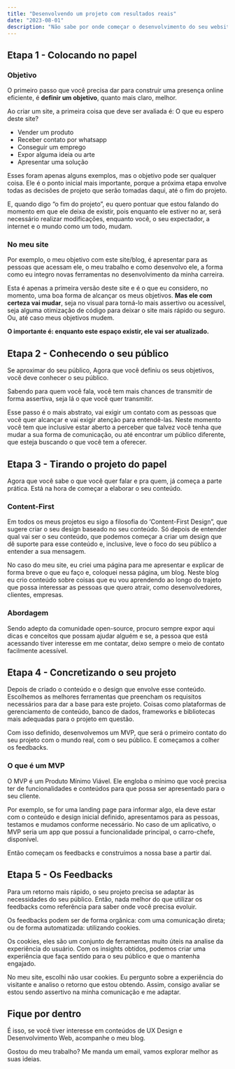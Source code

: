 ```yaml
---
title: "Desenvolvendo um projeto com resultados reais"
date: "2023-08-01"
description: "Não sabe por onde começar o desenvolvimento do seu website? Sempre começe pelo objetivo."
---
```


## **Etapa 1 - Colocando no papel**

### **Objetivo**

O primeiro passo que você precisa dar para construir uma presença online eficiente, é **definir um objetivo**, quanto mais claro, melhor.

Ao criar um site, a primeira coisa que deve ser avaliada é: O que eu espero deste site?

- Vender um produto
- Receber contato por whatsapp
- Conseguir um emprego
- Expor alguma ideia ou arte
- Apresentar uma solução

Esses foram apenas alguns exemplos, mas o objetivo pode ser qualquer coisa. Ele é o ponto inicial mais importante, porque a próxima etapa envolve todas as decisões de projeto que serão tomadas daqui, até o fim do projeto.

E, quando digo “o fim do projeto”, eu quero pontuar que estou falando do momento em que ele deixa de existir, pois enquanto ele estiver no ar, será necessário realizar modificações, enquanto você, o seu expectador, a internet e o mundo como um todo, mudam.

### **No meu site**

Por exemplo, o meu objetivo com este site/blog, é apresentar para as pessoas que acessam ele, o meu trabalho e como desenvolvo ele, a forma como eu integro novas ferramentas no desenvolvimento da minha carreira.

Esta é apenas a primeira versão deste site e é o que eu considero, no momento, uma boa forma de alcançar os meus objetivos. **Mas ele com certeza vai mudar**, seja no visual para torná-lo mais assertivo ou acessível, seja alguma otimização de código para deixar o site mais rápido ou seguro. Ou, até caso meus objetivos mudem.

**O importante é: enquanto este espaço existir, ele vai ser atualizado.**

## **Etapa 2 - Conhecendo o seu público**

Se aproximar do seu público, Agora que você definiu os seus objetivos, você deve conhecer o seu público.

Sabendo para quem você fala, você tem mais chances de transmitir de forma assertiva, seja lá o que você quer transmitir.

Esse passo é o mais abstrato, vai exigir um contato com as pessoas que você quer alcançar e vai exigir atenção para entendê-las. Neste momento você tem que inclusive estar aberto a perceber que talvez você tenha que mudar a sua forma de comunicação, ou até encontrar um público diferente, que esteja buscando o que você tem a oferecer.

## **Etapa 3 - Tirando o projeto do papel**

Agora que você sabe o que você quer falar e pra quem, já começa a parte prática. Está na hora de começar a elaborar o seu conteúdo.

### **Content-First**

Em todos os meus projetos eu sigo a filosofia do ‘Content-First Design”, que sugere criar o seu design baseado no seu conteúdo. Só depois de entender qual vai ser o seu conteúdo, que podemos começar a criar um design que dê suporte para esse conteúdo e, inclusive, leve o foco do seu público a entender a sua mensagem.

No caso do meu site, eu criei uma página para me apresentar e explicar de forma breve o que eu faço e, coloquei nessa página, um blog. Neste blog eu crio conteúdo sobre coisas que eu vou aprendendo ao longo do trajeto que possa interessar as pessoas que quero atrair, como desenvolvedores, clientes, empresas.

### **Abordagem**

Sendo adepto da comunidade open-source, procuro sempre expor aqui dicas e conceitos que possam ajudar alguém e se, a pessoa que está acessando tiver interesse em me contatar, deixo sempre o meio de contato facilmente acessível.

## **Etapa 4 - Concretizando o seu projeto**

Depois de criado o conteúdo e o design que envolve esse conteúdo. Escolhemos as melhores ferramentas que preencham os requisitos necessários para dar a base para este projeto. Coisas como plataformas de gerenciamento de conteúdo, banco de dados, frameworks e bibliotecas mais adequadas para o projeto em questão.

Com isso definido, desenvolvemos um MVP, que será o primeiro contato do seu projeto com o mundo real, com o seu público. E começamos a colher os feedbacks.

### **O que é um MVP**

O MVP é um Produto Mínimo Viável. Ele engloba o mínimo que você precisa ter de funcionalidades e conteúdos para que possa ser apresentado para o seu cliente.

Por exemplo, se for uma landing page para informar algo, ela deve estar com o conteúdo e design inicial definido, apresentamos para as pessoas, testamos e mudamos conforme necessário. No caso de um aplicativo, o MVP seria um app que possui a funcionalidade principal, o carro-chefe, disponível.

Então começam os feedbacks e construímos a nossa base a partir daí.

## **Etapa 5 - Os Feedbacks**

Para um retorno mais rápido, o seu projeto precisa se adaptar às necessidades do seu público. Então, nada melhor do que utilizar os feedbacks como referência para saber onde você precisa evoluir.

Os feedbacks podem ser de forma orgânica: com uma comunicação direta; ou de forma automatizada: utilizando cookies.

Os cookies, eles são um conjunto de ferramentas muito úteis na analise da experiência do usuário. Com os insights obtidos, podemos criar uma experiência que faça sentido para o seu público e que o mantenha engajado.

No meu site, escolhi não usar cookies. Eu pergunto sobre a experiência do visitante e analiso o retorno que estou obtendo. Assim, consigo avaliar se estou sendo assertivo na minha comunicação e me adaptar.

## **Fique por dentro**

É isso, se você tiver interesse em conteúdos de UX Design e Desenvolvimento Web, acompanhe o meu blog.

Gostou do meu trabalho? Me manda um email, vamos explorar melhor as suas ideias.
